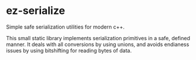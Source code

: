 # ez-serialize
Simple safe serialization utilities for modern c++.

This small static library implements serialization primitives in a safe, defined manner.
It deals with all conversions by using unions, and avoids endianess issues by using bitshifting for reading bytes of data.